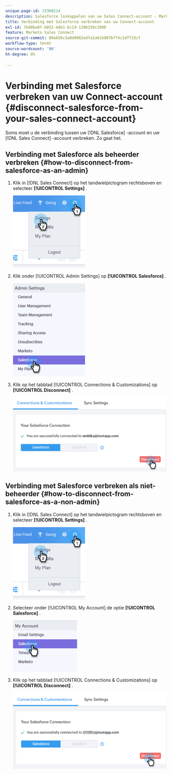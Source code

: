 ```yaml
---
unique-page-id: 15368214
description: Salesforce loskoppelen van uw Sales Connect-account - Marketo Docs - Productdocumentatie
title: Verbinding met Salesforce verbreken van uw Connect-account
exl-id: 7b40ba8f-b852-4de1-bc1d-1206259c2880
feature: Marketo Sales Connect
source-git-commit: 09a656c3a0d0002edfa1a61b987bff4c1dff33cf
workflow-type: tm+mt
source-wordcount: '86'
ht-degree: 0%

---
```


# Verbinding met Salesforce verbreken van uw Connect-account {#disconnect-salesforce-from-your-sales-connect-account}

Soms moet u de verbinding tussen uw [!DNL  Salesforce] -account en uw [!DNL Sales Connect] -account verbreken. Zo gaat het.

## Verbinding met Salesforce als beheerder verbreken {#how-to-disconnect-from-salesforce-as-an-admin}

1. Klik in [!DNL Sales Connect] op het tandwielpictogram rechtsboven en selecteer **[!UICONTROL Settings]** .

   ![](assets/one-1.png)

1. Klik onder [!UICONTROL  Admin Settings] op **[!UICONTROL Salesforce]** .

   ![](assets/six-1.png)

1. Klik op het tabblad [!UICONTROL Connections & Customizations] op **[!UICONTROL Disconnect]** .

   ![](assets/seven-1.png)

## Verbinding met Salesforce verbreken als niet-beheerder {#how-to-disconnect-from-salesforce-as-a-non-admin}

1. Klik in [!DNL  Sales Connect] op het tandwielpictogram rechtsboven en selecteer **[!UICONTROL Settings]** .

   ![](assets/one-1.png)

1. Selecteer onder [!UICONTROL My Account] de optie **[!UICONTROL Salesforce]** .

   ![](assets/two-1.png)

1. Klik op het tabblad [!UICONTROL Connections & Customizations] op **[!UICONTROL Disconnect]** .

   ![](assets/3333.png)
